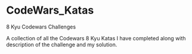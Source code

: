 # CodeWars_Katas
8 Kyu Codewars Challenges


A collection of all the Codewars 8 Kyu Katas I have completed along with description of the challenge and my solution.
